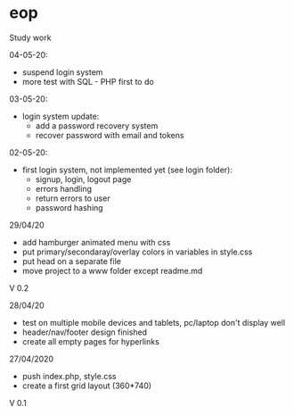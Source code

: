 # eop
Study work


04-05-20:
- suspend login system 
- more test with SQL - PHP first to do

03-05-20: 
- login system update:
  - add a password recovery system
  - recover password with email and tokens

02-05-20:
- first login system, not implemented yet (see login folder):
  - signup, login, logout page
  - errors handling
  - return errors to user
  - password hashing

29/04/20
- add hamburger animated menu with css
- put primary/secondaray/overlay colors in variables in style.css 
- put head on a separate file 
- move project to a www folder except readme.md

V 0.2

28/04/20 
- test on multiple mobile devices and tablets, pc/laptop don't display well
- header/nav/footer design finished
- create all empty pages for hyperlinks

27/04/2020
- push index.php, style.css  
- create a first grid layout (360*740)

V 0.1


